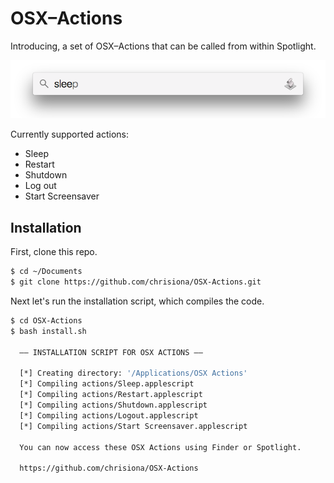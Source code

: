 # OSX–Actions
Introducing, a set of OSX–Actions that can be called from within Spotlight.

![Spotlight](readme-files/sleep.png)

Currently supported actions:
* Sleep
* Restart
* Shutdown
* Log out
* Start Screensaver

## Installation

First, clone this repo. 

```bash
$ cd ~/Documents
$ git clone https://github.com/chrisiona/OSX-Actions.git
```

Next let's run the installation script, which compiles the code.

```bash
$ cd OSX-Actions
$ bash install.sh 

  —— INSTALLATION SCRIPT FOR OSX ACTIONS ——

  [*] Creating directory: '/Applications/OSX Actions'
  [*] Compiling actions/Sleep.applescript
  [*] Compiling actions/Restart.applescript
  [*] Compiling actions/Shutdown.applescript
  [*] Compiling actions/Logout.applescript
  [*] Compiling actions/Start Screensaver.applescript

  You can now access these OSX Actions using Finder or Spotlight.

  https://github.com/chrisiona/OSX-Actions
```

